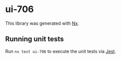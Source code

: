 # ui-706

This library was generated with [Nx](https://nx.dev).

## Running unit tests

Run `nx test ui-706` to execute the unit tests via [Jest](https://jestjs.io).

